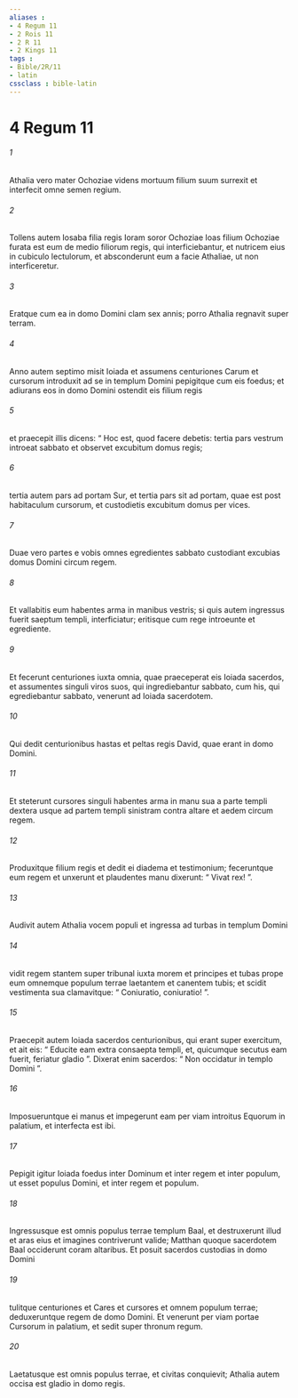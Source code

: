 ```yaml
---
aliases : 
- 4 Regum 11
- 2 Rois 11
- 2 R 11
- 2 Kings 11
tags : 
- Bible/2R/11
- latin
cssclass : bible-latin
---
```


# 4 Regum 11

###### 1
Athalia vero mater Ochoziae videns mortuum filium suum surrexit et interfecit omne semen regium. 
###### 2
Tollens autem Iosaba filia regis Ioram soror Ochoziae Ioas filium Ochoziae furata est eum de medio filiorum regis, qui interficiebantur, et nutricem eius in cubiculo lectulorum, et absconderunt eum a facie Athaliae, ut non interficeretur. 
###### 3
Eratque cum ea in domo Domini clam sex annis; porro Athalia regnavit super terram.
###### 4
Anno autem septimo misit Ioiada et assumens centuriones Carum et cursorum introduxit ad se in templum Domini pepigitque cum eis foedus; et adiurans eos in domo Domini ostendit eis filium regis 
###### 5
et praecepit illis dicens: “ Hoc est, quod facere debetis: tertia pars vestrum introeat sabbato et observet excubitum domus regis; 
###### 6
tertia autem pars ad portam Sur, et tertia pars sit ad portam, quae est post habitaculum cursorum, et custodietis excubitum domus per vices. 
###### 7
Duae vero partes e vobis omnes egredientes sabbato custodiant excubias domus Domini circum regem. 
###### 8
Et vallabitis eum habentes arma in manibus vestris; si quis autem ingressus fuerit saeptum templi, interficiatur; eritisque cum rege introeunte et egrediente.
###### 9
Et fecerunt centuriones iuxta omnia, quae praeceperat eis Ioiada sacerdos, et assumentes singuli viros suos, qui ingrediebantur sabbato, cum his, qui egrediebantur sabbato, venerunt ad Ioiada sacerdotem. 
###### 10
Qui dedit centurionibus hastas et peltas regis David, quae erant in domo Domini. 
###### 11
Et steterunt cursores singuli habentes arma in manu sua a parte templi dextera usque ad partem templi sinistram contra altare et aedem circum regem. 
###### 12
Produxitque filium regis et dedit ei diadema et testimonium; feceruntque eum regem et unxerunt et plaudentes manu dixerunt: “ Vivat rex! ”.
###### 13
Audivit autem Athalia vocem populi et ingressa ad turbas in templum Domini 
###### 14
vidit regem stantem super tribunal iuxta morem et principes et tubas prope eum omnemque populum terrae laetantem et canentem tubis; et scidit vestimenta sua clamavitque: “ Coniuratio, coniuratio! ”.
###### 15
Praecepit autem Ioiada sacerdos centurionibus, qui erant super exercitum, et ait eis: “ Educite eam extra consaepta templi, et, quicumque secutus eam fuerit, feriatur gladio ”. Dixerat enim sacerdos: “ Non occidatur in templo Domini ”. 
###### 16
Imposueruntque ei manus et impegerunt eam per viam introitus Equorum in palatium, et interfecta est ibi.
###### 17
Pepigit igitur Ioiada foedus inter Dominum et inter regem et inter populum, ut esset populus Domini, et inter regem et populum. 
###### 18
Ingressusque est omnis populus terrae templum Baal, et destruxerunt illud et aras eius et imagines contriverunt valide; Matthan quoque sacerdotem Baal occiderunt coram altaribus. Et posuit sacerdos custodias in domo Domini 
###### 19
tulitque centuriones et Cares et cursores et omnem populum terrae; deduxeruntque regem de domo Domini. Et venerunt per viam portae Cursorum in palatium, et sedit super thronum regum. 
###### 20
Laetatusque est omnis populus terrae, et civitas conquievit; Athalia autem occisa est gladio in domo regis.
